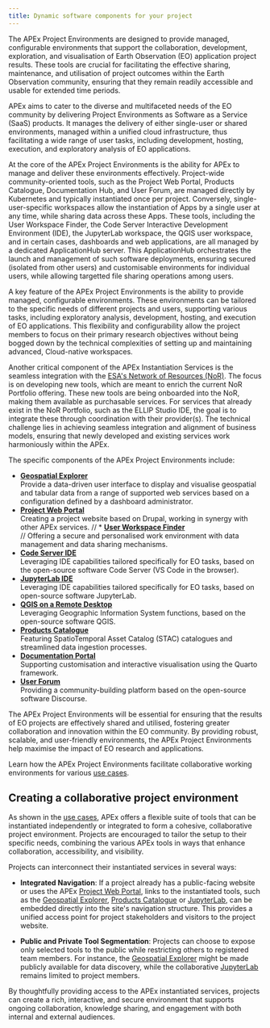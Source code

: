 ```yaml
---
title: Dynamic software components for your project
---
```


The APEx Project Environments are designed to provide managed, configurable environments that support the collaboration,
development, exploration, and visualisation of Earth Observation (EO) application project results. 
These tools are crucial for facilitating the effective sharing, maintenance, and utilisation of project outcomes within 
the Earth Observation community, ensuring that they remain readily accessible and usable for extended time periods.

APEx aims to cater to the diverse and multifaceted needs of the EO community by delivering Project Environments as Software as a Service (SaaS)
products. It manages the delivery of either single-user or shared environments, managed within a unified cloud infrastructure,
thus facilitating a wide range of user tasks, including development, hosting, execution, and exploratory analysis of EO applications.

At the core of the APEx Project Environments is the ability for APEx to manage and deliver these environments effectively. 
Project-wide community-oriented tools, such as the Project Web Portal, Products Catalogue, Documentation Hub, and User Forum, 
are managed directly by Kubernetes and typically instantiated once per project. 
Conversely, single-user-specific workspaces allow the instantiation of Apps by a single user at any time, while sharing data across these Apps. 
These tools, including the User Workspace Finder, the Code Server Interactive Development Environment (IDE), 
the JupyterLab workspace, the QGIS user workspace, and in certain cases, dashboards and web applications, 
are all managed by a dedicated ApplicationHub server. This ApplicationHub orchestrates the launch and management of such software deployments, 
ensuring secured (isolated from other users) and customisable environments for individual users, while allowing targetted file sharing operations among users.

A key feature of the APEx Project Environments is the ability to provide managed, configurable environments. 
These environments can be tailored to the specific needs of different projects and users, supporting various tasks, 
including exploratory analysis, development, hosting, and execution of EO applications.
This flexibility and configurability allow the project members to focus on their primary research objectives
without being bogged down by the technical complexities of setting up and maintaining advanced, Cloud-native workspaces.

Another critical component of the APEx Instantiation Services is the seamless integration with
the [ESA's Network of Resources (NoR)](https://nor-discover.org/en/portfolio/). The focus is on developing new tools, which
are meant to enrich the current NoR Portfolio offering. These new tools are being onboarded into the NoR, making
them available as purchasable services. For services that already exist in the NoR Portfolio, such as the ELLIP Studio IDE, the goal is to
integrate these through coordination with their provider(s). The technical challenge lies in achieving seamless integration and alignment of
business models, ensuring that newly developed and existing services work harmoniously within the APEx.

The specific components of the APEx Project Environments include:

* **[Geospatial Explorer](geospatial_explorer.md)**\
  Provide a data-driven user interface to display and visualise geospatial and tabular data from a range of supported
  web services based on a configuration defined by a dashboard administrator.
* **[Project Web Portal](project_portal.md)**\
  Creating a project website based on Drupal, working in synergy with other APEx services.
// * [**User Workspace Finder**](user_workspace_finder.md)\
//  Offering a secure and personalised work environment with data management and data sharing mechanisms.
* [**Code Server IDE**](app_code_server.md)\
  Leveraging IDE capabilities tailored specifically for EO tasks, based on the open-source software Code Server (VS Code in the browser).
* [**JupyterLab IDE**](app_jupyterlab.md)\
  Leveraging IDE capabilities tailored specifically for EO tasks, based on open-source software JupyterLab.
* [**QGIS on a Remote Desktop**](app_qgis.md)\
  Leveraging Geographic Information System functions, based on the open-source software QGIS.
* [**Products Catalogue**](catalog.qmd)\
  Featuring SpatioTemporal Asset Catalog (STAC) catalogues and streamlined data ingestion processes.
* [**Documentation Portal**](documentation.qmd)\
  Supporting customisation and interactive visualisation using the Quarto framework.
* [**User Forum**](forum.md)\
  Providing a community-building platform based on the open-source software Discourse.

The APEx Project Environments will be essential for ensuring that the results of EO projects are effectively shared and
utilised, fostering greater collaboration and innovation within the EO community. By providing robust, scalable, and
user-friendly environments, the APEx Project Environments help maximise the impact of EO research and applications.

Learn how the APEx Project Environments facilitate collaborative working environments for various [use cases](./usecases.qmd).

## Creating a collaborative project environment

As shown in the [use cases](./usecases.qmd), APEx offers a flexible suite of tools that can be instantiated independently
or integrated to form a cohesive, collaborative project environment. Projects are encouraged to tailor the setup to their
specific needs, combining the various APEx tools in ways that enhance collaboration, accessibility, and visibility.

Projects can interconnect their instantiated services in several ways:

* **Integrated Navigation**: If a project already has a public-facing website or uses the APEx
[Project Web Portal](./project_portal.md), links to the instantiated tools, such as the
[Geospatial Explorer](./geospatial_explorer.md), [Products Catalogue](./catalog.qmd) or [JupyterLab](./app_jupyterlab.md), can be
embedded directly into the site's navigation structure. This provides a unified access point for project stakeholders
and visitors to the project website.

* **Public and Private Tool Segmentation**: Projects can choose to expose only selected tools to the public while
restricting others to registered team members. For instance, the [Geospatial Explorer](./geospatial_explorer.md) might be
made publicly available for data discovery, while the collaborative [JupyterLab](./app_jupyterlab.md) remains limited to project members.

By thoughtfully providing access to the APEx instantiated services, projects can create a rich, interactive, and secure
environment that supports ongoing collaboration, knowledge sharing, and engagement with both internal and external audiences.
